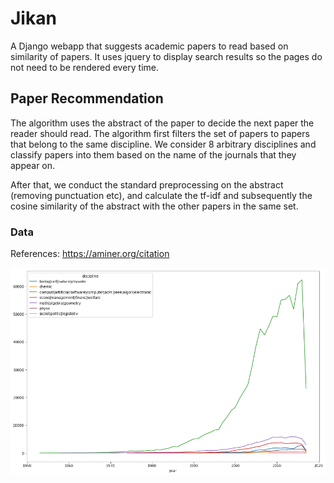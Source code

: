 # Jikan

A Django webapp that suggests academic papers to read based on similarity of papers. It uses jquery to display search results so the pages do not need to be rendered every time. 

## Paper Recommendation

The algorithm uses the abstract of the paper to decide the next paper the reader should read. The algorithm first filters the set of papers to papers that belong to the same discipline. We consider 8 arbitrary disciplines and classify papers into them based on the name of the journals that they appear on.

After that, we conduct the standard preprocessing on the abstract (removing punctuation etc), and calculate the tf-idf and subsequently the cosine similarity of the abstract with the other papers in the same set.

### Data

References: https://aminer.org/citation

![num_paper](https://github.com/onyilam/jikan/blob/master/jikan/num_paper.png)
